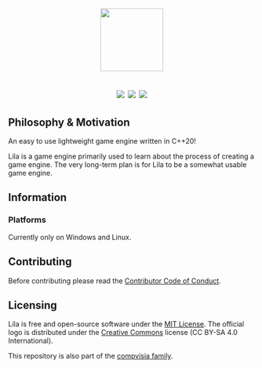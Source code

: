 <h1 align="center">

<img src="https://compvisia.com/img/Lila-logo.png" height=128/>

[![][license-shield]][license-link]
[![][codefactor-shield]][codefactor-link]
[![][cpp-shield]][cpp-link]

</h1>

## Philosophy & Motivation

An easy to use lightweight game engine written in C++20!

Lila is a game engine primarily used to learn about the process of creating a game engine. The very long-term plan is for Lila to be a somewhat usable game engine.

## Information

### Platforms

Currently only on Windows and Linux.

## Contributing

Before contributing please read the [Contributor Code of Conduct](https://github.com/compvisia/Lila/blob/master/CODE_OF_CONDUCT.md).

## Licensing

Lila is free and open-source software under the [MIT License](https://github.com/compvisia/Lila/blob/master/LICENSE). The official logo is distributed under the [Creative Commons](https://creativecommons.org/licenses/by-sa/4.0/) license (CC BY-SA 4.0 International).

This repository is also part of the [compvisia family](https://github.com/compvisia/family).

<!-- LINKAGE -->

[license-link]: https://github.com/compvisia/Lila/blob/master/LICENSE
[license-shield]: https://img.shields.io/github/license/compvisia/lila?style=flat
[codefactor-link]: https://www.codefactor.io/repository/github/compvisia/lila
[codefactor-shield]: https://www.codefactor.io/repository/github/compvisia/lila/badge?style=flat
[cpp-link]: https://en.cppreference.com/w/cpp/20
[cpp-shield]: https://img.shields.io/badge/C++-20-blue?style=flat&logo=C%2B%2B
